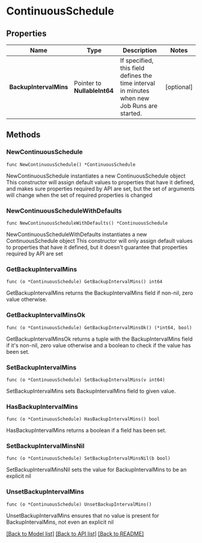 # ContinuousSchedule

## Properties

Name | Type | Description | Notes
------------ | ------------- | ------------- | -------------
**BackupIntervalMins** | Pointer to **NullableInt64** | If specified, this field defines the time interval in minutes when new Job Runs are started. | [optional] 

## Methods

### NewContinuousSchedule

`func NewContinuousSchedule() *ContinuousSchedule`

NewContinuousSchedule instantiates a new ContinuousSchedule object
This constructor will assign default values to properties that have it defined,
and makes sure properties required by API are set, but the set of arguments
will change when the set of required properties is changed

### NewContinuousScheduleWithDefaults

`func NewContinuousScheduleWithDefaults() *ContinuousSchedule`

NewContinuousScheduleWithDefaults instantiates a new ContinuousSchedule object
This constructor will only assign default values to properties that have it defined,
but it doesn't guarantee that properties required by API are set

### GetBackupIntervalMins

`func (o *ContinuousSchedule) GetBackupIntervalMins() int64`

GetBackupIntervalMins returns the BackupIntervalMins field if non-nil, zero value otherwise.

### GetBackupIntervalMinsOk

`func (o *ContinuousSchedule) GetBackupIntervalMinsOk() (*int64, bool)`

GetBackupIntervalMinsOk returns a tuple with the BackupIntervalMins field if it's non-nil, zero value otherwise
and a boolean to check if the value has been set.

### SetBackupIntervalMins

`func (o *ContinuousSchedule) SetBackupIntervalMins(v int64)`

SetBackupIntervalMins sets BackupIntervalMins field to given value.

### HasBackupIntervalMins

`func (o *ContinuousSchedule) HasBackupIntervalMins() bool`

HasBackupIntervalMins returns a boolean if a field has been set.

### SetBackupIntervalMinsNil

`func (o *ContinuousSchedule) SetBackupIntervalMinsNil(b bool)`

 SetBackupIntervalMinsNil sets the value for BackupIntervalMins to be an explicit nil

### UnsetBackupIntervalMins
`func (o *ContinuousSchedule) UnsetBackupIntervalMins()`

UnsetBackupIntervalMins ensures that no value is present for BackupIntervalMins, not even an explicit nil

[[Back to Model list]](../README.md#documentation-for-models) [[Back to API list]](../README.md#documentation-for-api-endpoints) [[Back to README]](../README.md)


